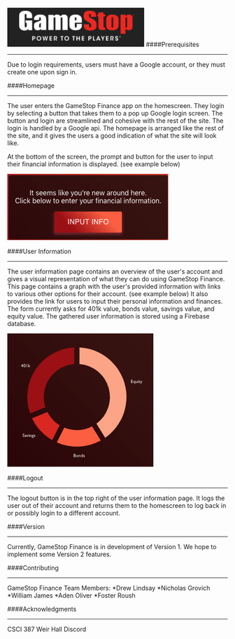 ![example button](public/readmelogo.png)
####Prerequisites
***
Due to login requirements, users must have a Google account, or they must create one upon sign in.


####Homepage
***
The user enters the GameStop Finance app on the homescreen. They login by selecting a button that takes them to a pop up Google login screen. The button and login are streamlined and cohesive with the rest of the site. The login is handled by a Google api.
The homepage is arranged like the rest of the site, and it gives the users a good indication of what the site will look like. 

At the bottom of the screen, the prompt and button for the user to input their financial information is displayed. (see example below)

![example button](public/formex.png)

####User Information 
***
The user information page contains an overview of the user's account and gives a visual representation of what they can do using GameStop Finance. This page contains a graph with the user's provided information with links to various other options for their account. (see example below) It also provides the link for users to input their personal information and finances. The form currently asks for 401k value, bonds value, savings value, and equity value. The gathered user information is stored using a Firebase database.

![example graph](public/graphex.png)

####Logout 
***
The logout button is in the top right of the user information page. It logs the user out of their account and returns them to the homescreen to log back in or possibly login to a different account. 

####Version
***
Currently, GameStop Finance is in development of Version 1. We hope to implement some Version 2 features.

####Contributing
***
GameStop Finance Team Members:
*Drew Lindsay
*Nicholas Grovich
*William James
*Aden Oliver
*Foster Roush

####Acknowledgments
***
CSCI 387 
Weir Hall
Discord